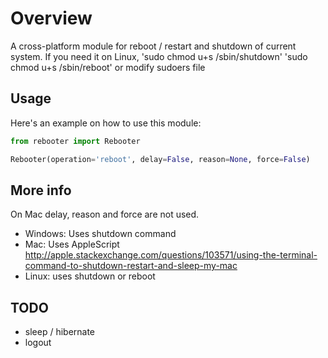 Overview
========

A cross-platform module for reboot / restart and shutdown of current system.
If you need it on Linux, 'sudo chmod u+s /sbin/shutdown' 'sudo chmod u+s /sbin/reboot' or modify sudoers file

Usage
-----

Here's an example on how to use this module:

```python
from rebooter import Rebooter

Rebooter(operation='reboot', delay=False, reason=None, force=False)
```

More info
-----

On Mac delay, reason and force are not used.

+ Windows: Uses shutdown command
+ Mac: Uses AppleScript http://apple.stackexchange.com/questions/103571/using-the-terminal-command-to-shutdown-restart-and-sleep-my-mac
+ Linux: uses shutdown or reboot

TODO
-----
+ sleep / hibernate
+ logout


